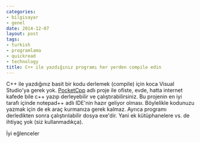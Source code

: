 ```yaml
---
categories:
- bilgisayar
- genel
date: 2014-12-07
layout: post
tags:
- turkish
- programlama
- quickread
- technology
title: C++ ile yazdığınız programı her yerden compile edin
---
```


C++ ile yazdığınız basit bir kodu derlemek (compile) için koca Visual Studio'ya gerek yok. [PocketCpp](https://code.google.com/p/pocketcpp/) adlı proje ile ofiste, evde, hatta internet kafede bile c++ yazıp derleyebilir ve çalıştırabilirsiniz. Bu projenin en iyi tarafı içinde notepad++ adlı IDE'nin hazır geliyor olması. Böylelikle kodunuzu yazmak için de ek araç kurmanıza gerek kalmaz. Ayrıca programı derledikten sonra çalıştırılabilir dosya exe'dir. Yani ek kütüphanelere vs. de ihtiyaç yok (siz kullanmadıkça).

İyi eğlenceler

